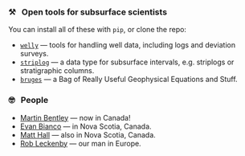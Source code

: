 ### :hammer_and_pick: &nbsp; Open tools for subsurface scientists

You can install all of these with `pip`, or clone the repo:

- [`welly`](https://github.com/agile-geoscience/welly) &mdash; tools for handling well data, including logs and deviation surveys.
- [`striplog`](https://github.com/agile-geoscience/striplog) &mdash; a data type for subsurface intervals, e.g. striplogs or stratigraphic columns.
- [`bruges`](https://github.com/agile-geoscience/bruges) &mdash; a Bag of Really Useful Geophysical Equations and Stuff.

### :nerd_face: &nbsp; People

- [Martin Bentley](https://github.com/mtb-za/) &mdash; now in Canada!
- [Evan Bianco](https://github.com/EvanBianco) &mdash; in Nova Scotia, Canada.
- [Matt Hall](https://github.com/kwinkunks) &mdash; also in Nova Scotia, Canada.
- [Rob Leckenby](https://github.com/zabamund) &mdash; our man in Europe.
